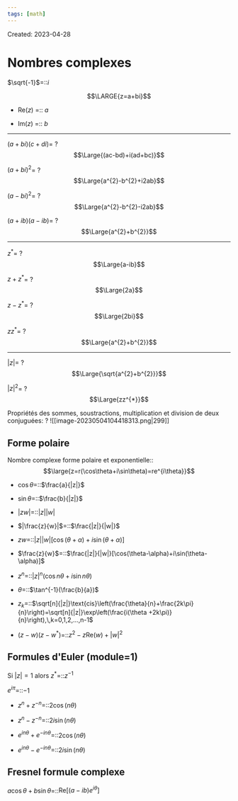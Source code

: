 ```yaml
---
tags: [math] 
---
```

Created: 2023-04-28

# Nombres complexes
$\sqrt{-1}$=::$i$
<!--SR:!2024-12-25,414,270-->

$$\LARGE{z=a+bi}$$
- Re($z$) =:: $a$
<!--SR:!2023-12-04,134,250-->
- Im($z$) =:: $b$
<!--SR:!2024-01-20,163,250-->

--- 
$(a+bi)(c+di)$=
?
$$\Large{(ac-bd)+i(ad+bc)}$$
<!--SR:!2024-02-15,136,230-->

$(a+bi)^{2}$=
?
$$\Large{a^{2}-b^{2}+i2ab}$$
<!--SR:!2023-11-22,75,230-->

$(a-bi)^{2}$=
?
$$\Large{a^{2}-b^{2}-i2ab}$$
<!--SR:!2024-02-05,131,230-->

$(a+ib)(a-ib)$=
?
$$\Large{a^{2}+b^{2}}$$
<!--SR:!2024-02-04,173,250-->

---

$z^{*}$=
?
$$\Large{a-ib}$$
<!--SR:!2023-12-23,146,250-->

$z+z^*$=
?
$$\Large{2a}$$
<!--SR:!2023-12-05,83,230-->

$z-z^{*}$=
?
$$\Large{2bi}$$
<!--SR:!2023-12-15,82,230-->

$zz^{*}$=
?
$$\Large{a^{2}+b^{2}}$$
<!--SR:!2023-11-28,32,210-->

---
$|z|$=
?
$$\Large{\sqrt{a^{2}+b^{2}}}$$
<!--SR:!2023-11-21,42,210-->

$|z|^{2}$=
?
$$\Large{zz^{*}}$$
<!--SR:!2023-11-23,59,190-->

Propriétés des sommes, soustractions, multiplication et division de deux conjuguées:
?
![[image-20230504104418313.png|299]]
<!--SR:!2024-02-08,172,250-->

## Forme polaire

Nombre complexe forme polaire et exponentielle::$$\large{z=r(\cos\theta+i\sin\theta)=re^{i\theta}}$$
<!--SR:!2023-12-13,31,141-->

- $\cos\theta$=::$\frac{a}{|z|}$
<!--SR:!2023-12-01,24,236-->
- $\sin\theta$=::$\frac{b}{|z|}$
<!--SR:!2023-11-15,15,236-->
- $|zw|$=::$|z||w|$
<!--SR:!2023-12-09,36,276-->
- $|\frac{z}{w}|$=::$\frac{|z|}{|w|}$
<!--SR:!2023-12-09,28,236-->
- $zw$=::$|z||w|[\cos(\theta+\alpha)+i\sin(\theta+\alpha)]$
<!--SR:!2023-11-19,12,216-->
- $\frac{z}{w}$=::$\frac{|z|}{|w|}[\cos(\theta-\alpha)+i\sin(\theta-\alpha)]$
<!--SR:!2023-11-16,16,236-->
- $z^{n}$=::$|z|^{n}(\cos n\theta+i\sin n\theta)$
<!--SR:!2023-12-05,25,216-->
- $\theta$=::$\tan^{-1}(\frac{b}{a})$
<!--SR:!2023-11-16,16,236-->
- $z_{k}$=::$\sqrt[n]{|z|}\text{cis}\left(\frac{\theta}{n}+\frac{2k\pi}{n}\right)=\sqrt[n]{|z|}\exp\left(\frac{i(\theta +2k\pi)}{n}\right),\,k=0,1,2,...,n-1$
<!--SR:!2023-11-15,10,196-->
- $(z-w)(z-w^{*})$=::$z^{2}-z\text{Re}(w)+|w|^{2}$
<!--SR:!2023-11-17,16,234-->

## Formules d'Euler (module=1)
Si $|z|=1$ alors $z^{*}$=::$z^{-1}$
<!--SR:!2023-12-02,24,234-->
$e^{i\pi}$=::$-1$
<!--SR:!2023-11-15,14,234-->

- $z^{n}+z^{-n}$=::$2\cos(n\theta)$
<!--SR:!2023-12-12,29,234-->
- $z^{n}-z^{-n}$=::$2i\sin(n\theta)$
<!--SR:!2023-11-16,15,234-->
- $e^{in\theta}+e^{-in\theta}$=::$2\cos(n\theta)$
<!--SR:!2023-11-17,16,234-->
- $e^{in\theta}-e^{-in\theta}$=::$2i\sin(n\theta)$
<!--SR:!2023-11-14,14,234-->


## Fresnel formule complexe
$a\cos\theta+b\sin\theta$=::$\text{Re}[(a-ib)e^{i\theta}]$
<!--SR:!2023-11-15,4,153-->

